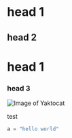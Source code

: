 # head 1
## head 2


# head 1
### head 3

![Image of Yaktocat](https://octodex.github.com/images/yaktocat.png)

test

``` python
a = "hello world"
```

